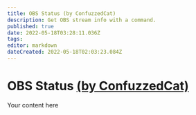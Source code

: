 ```yaml
---
title: OBS Status (by ConfuzzedCat)
description: Get OBS stream info with a command.
published: true
date: 2022-05-18T03:28:11.036Z
tags: 
editor: markdown
dateCreated: 2022-05-18T02:03:23.084Z
---
```


# OBS Status [(by ConfuzzedCat)](https://www.twitch.tv/confuzzedcat)
Your content here